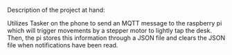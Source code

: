 Description of the project at hand:


Utilizes Tasker on the phone to send an MQTT message to the raspberry pi 
which will trigger movements by a stepper motor to lightly tap the desk.
Then, the pi stores this information through a JSON file and clears the JSON
file when notifications have been read.
